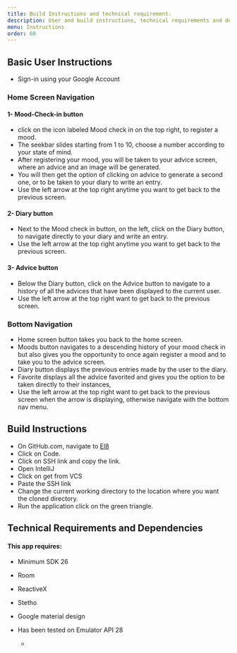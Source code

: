 ```yaml
---
title: Build Instructions and technical requirement.
description: User and build instructions, technical requirements and dependencies.
menu: Instructions
order: 60
---
```


## Basic User Instructions
- Sign-in using your Google Account

### Home Screen Navigation 

#### 1- Mood-Check-in button  
  - click on the icon labeled Mood check in on the top right, to register a mood.
  - The seekbar slides starting from 1 to 10, choose a number according to your state of mind.
  - After registering your mood, you will be taken to your advice screen, where an advice and an image will be generated.
  - You will then get the option of clicking on advice to generate a second one, or to be taken to your diary to write an entry.
  - Use the left arrow at the top right anytime you want to get back to the previous screen.
#### 2- Diary button
  - Next to the Mood check in button, on the left, click on the Diary button, to navigate directly to your diary and write an entry.
  - Use the left arrow at the top right anytime you want to get back to the previous screen. 
#### 3- Advice button
  - Below the Diary button, click on the Advice button to navigate to a history of all the advices that have been displayed to the current user.
  - Use the left arrow at the top right want to get back to the previous screen.

### Bottom Navigation 
  - Home screen button takes you back to the home screen.
  - Moods button navigates to a descending history of your mood check in but also gives you the opportunity to once again register a mood and to take you to the advice screen.
  - Diary button displays the previous entries made by the user to the diary.
  - Favorite displays all the advice favorited and gives you the option to be taken directly to their instances,
  - Use the left arrow at the top right want to get back to the previous screen when the arrow is displaying, otherwise navigate with the bottom nav menu.

## Build Instructions
- On GitHub.com, navigate to [El8](https://github.com/ddc-java-15/el-8)
- Click on Code.
- Click on SSH link and copy the link.
- Open IntelliJ
- Click on get from VCS
- Paste the SSH link
- Change the current working directory to the location where you want the cloned directory.
- Run the application click on the green triangle.

## Technical Requirements and Dependencies

#### This app requires:

- Minimum SDK 26
- Room
- ReactiveX
- Stetho
- Google material design 
- Has been tested on Emulator API 28

        
    -